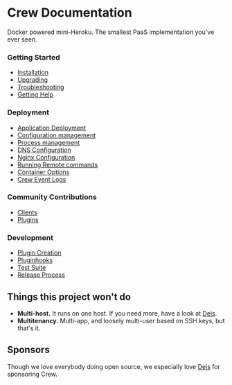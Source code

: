 # Crew Documentation

Docker powered mini-Heroku. The smallest PaaS implementation you've ever seen.

### Getting Started

- [Installation](http://progrium.viewdocs.io/crew/installation)
- [Upgrading](http://progrium.viewdocs.io/crew/upgrading)
- [Troubleshooting](http://progrium.viewdocs.io/crew/troubleshooting)
- [Getting Help](http://progrium.viewdocs.io/crew/getting-started/where-to-get-help)

### Deployment

- [Application Deployment](http://progrium.viewdocs.io/crew/application-deployment)
- [Configuration management](http://progrium.viewdocs.io/crew/configuration-management)
- [Process management](http://progrium.viewdocs.io/crew/process-management)
- [DNS Configuration](http://progrium.viewdocs.io/crew/dns)
- [Nginx Configuration](http://progrium.viewdocs.io/crew/nginx)
- [Running Remote commands](http://progrium.viewdocs.io/crew/remote-commands)
- [Container Options](http://progrium.viewdocs.io/crew/docker-options)
- [Crew Event Logs](http://progrium.viewdocs.io/crew/crew-events-logs)

### Community Contributions

- [Clients](http://progrium.viewdocs.io/crew/community/clients)
- [Plugins](http://progrium.viewdocs.io/crew/plugins)

### Development

- [Plugin Creation](http://progrium.viewdocs.io/crew/development/plugin-creation)
- [Pluginhooks](http://progrium.viewdocs.io/crew/development/pluginhooks)
- [Test Suite](http://progrium.viewdocs.io/crew/development/testing)
- [Release Process](http://progrium.viewdocs.io/crew/development/release-process)

## Things this project won't do

 * **Multi-host.** It runs on one host. If you need more, have a look at [Deis](http://deis.io/).
 * **Multitenancy.** Multi-app, and loosely multi-user based on SSH keys, but that's it.

## Sponsors

Though we love everybody doing open source, we especially love [Deis](http://deis.io/) for sponsoring Crew.
